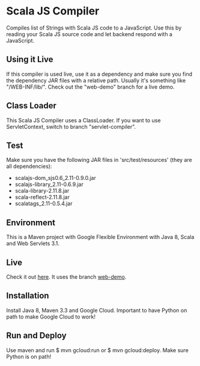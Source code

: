 Scala JS Compiler
=================
Compiles list of Strings with Scala JS code to a JavaScript. Use this by reading your Scala JS source code and let backend respond with a JavaScript.

Using it Live
-------------
If this compiler is used live, use it as a dependency and make sure you find the dependency JAR files with a relative path. Usually it's something like "/WEB-INF/lib/". Check out the "web-demo" branch for a live demo.

Class Loader
------------
This Scala JS Compiler uses a ClassLoader. If you want to use ServletContext, switch to branch "servlet-compiler".

Test
----
Make sure you have the following JAR files in 'src/test/resources' (they are all dependencies):
 * scalajs-dom_sjs0.6_2.11-0.9.0.jar
 * scalajs-library_2.11-0.6.9.jar
 * scala-library-2.11.8.jar
 * scala-reflect-2.11.8.jar
 * scalatags_2.11-0.5.4.jar

Environment
-----------
This is a Maven project with Google Flexible Environment with Java 8, Scala and 
Web Servlets 3.1.

Live
----
Check it out [here](https://scala-js-compiler.appspot.com/index.scala). It uses the branch [web-demo](https://github.com/AIMMOTH/scala-js-compiler/tree/web-demo).

Installation
------------
Install Java 8, Maven 3.3 and Google Cloud. Important to have Python on path to 
make Google Cloud to work!

Run and Deploy
--------------

Use maven and run $ mvn gcloud:run or $ mvn gcloud:deploy. Make sure Python is on
path!
